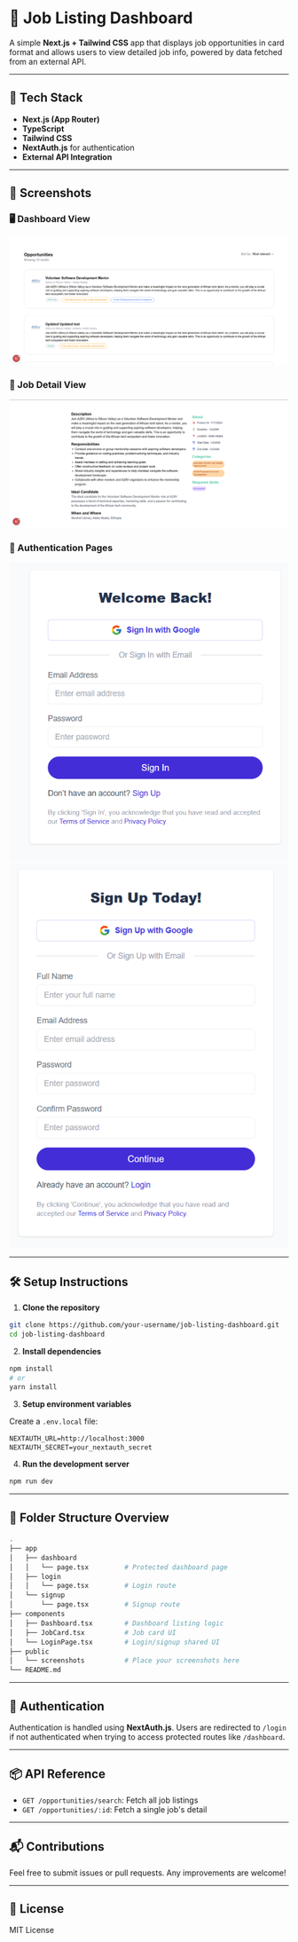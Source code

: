 # 🧳 Job Listing Dashboard

A simple **Next.js + Tailwind CSS** app that displays job opportunities in card format and allows users to view detailed job info, powered by data fetched from an external API.

---

## 🚀 Tech Stack

* **Next.js (App Router)**
* **TypeScript**
* **Tailwind CSS**
* **NextAuth.js** for authentication
* **External API Integration**

---

## 📸 Screenshots

### 🖥 Dashboard View

![Dashboard Screenshot](image.png)

### 📝 Job Detail View

![Job Detail Screenshot](image-1.png)

### 🔐 Authentication Pages

![Login Screenshot](image-2.png)
![Signup Screenshot](image-3.png)

---

## 🛠 Setup Instructions

1. **Clone the repository**

```bash
git clone https://github.com/your-username/job-listing-dashboard.git
cd job-listing-dashboard
```

2. **Install dependencies**

```bash
npm install
# or
yarn install
```

3. **Setup environment variables**

Create a `.env.local` file:

```env
NEXTAUTH_URL=http://localhost:3000
NEXTAUTH_SECRET=your_nextauth_secret
```

4. **Run the development server**

```bash
npm run dev
```

---

## 📁 Folder Structure Overview

```bash
.
├── app
│   ├── dashboard
│   │   └── page.tsx         # Protected dashboard page
│   ├── login
│   │   └── page.tsx         # Login route
│   └── signup
│       └── page.tsx         # Signup route
├── components
│   ├── Dashboard.tsx        # Dashboard listing logic
│   ├── JobCard.tsx          # Job card UI
│   └── LoginPage.tsx        # Login/signup shared UI
├── public
│   └── screenshots          # Place your screenshots here
└── README.md
```

---

## 🔐 Authentication

Authentication is handled using **NextAuth.js**. Users are redirected to `/login` if not authenticated when trying to access protected routes like `/dashboard`.

---

## 📦 API Reference

* `GET /opportunities/search`: Fetch all job listings
* `GET /opportunities/:id`: Fetch a single job's detail

---

## 📬 Contributions

Feel free to submit issues or pull requests. Any improvements are welcome!

---

## 📝 License

MIT License
